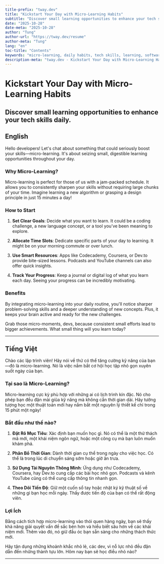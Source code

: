 ```yaml
---
title-prefix: "tway.dev"
title: "Kickstart Your Day with Micro-Learning Habits"
subtitle: "Discover small learning opportunities to enhance your tech skills daily."
date: "2025-10-28"
date-meta: "2025-10-28"
author: "Tung"
author-url: "https://tway.dev/resume"
author-meta: "Tung"
lang: "en"
toc-title: "Contents"
keywords: "micro-learning, daily habits, tech skills, learning, software development"
description-meta: "tway.dev - Kickstart Your Day with Micro-Learning Habits - Discover small learning opportunities to enhance your tech skills daily."
---
```


# Kickstart Your Day with Micro-Learning Habits
## Discover small learning opportunities to enhance your tech skills daily.

## English
Hello developers! Let's chat about something that could seriously boost your skills—micro-learning. It's about seizing small, digestible learning opportunities throughout your day.

### Why Micro-Learning?
Micro-learning is perfect for those of us with a jam-packed schedule. It allows you to consistently sharpen your skills without requiring large chunks of your time. Imagine learning a new algorithm or grasping a design principle in just 15 minutes a day!

### How to Start
1. **Set Clear Goals**: Decide what you want to learn. It could be a coding challenge, a new language concept, or a tool you’ve been meaning to explore.

2. **Allocate Time Slots**: Dedicate specific parts of your day to learning. It might be on your morning commute or over lunch.

3. **Use Smart Resources**: Apps like Codecademy, Coursera, or Dev.to provide bite-sized lessons. Podcasts and YouTube channels can also offer quick insights.

4. **Track Your Progress**: Keep a journal or digital log of what you learn each day. Seeing your progress can be incredibly motivating.

### Benefits
By integrating micro-learning into your daily routine, you'll notice sharper problem-solving skills and a deeper understanding of new concepts. Plus, it keeps your brain active and ready for the new challenges.

Grab those micro-moments, devs, because consistent small efforts lead to bigger achievements. What small thing will you learn today?

---

## Tiếng Việt
Chào các lập trình viên! Hãy nói về thứ có thể tăng cường kỹ năng của bạn—đó là micro-learning. Nó là việc nắm bắt cơ hội học tập nhỏ gọn xuyên suốt ngày của bạn.

### Tại sao là Micro-Learning?
Micro-learning cực kỳ phù hợp với những ai có lịch trình kín đặc. Nó cho phép bạn đều đặn mài giũa kỹ năng mà không cần thời gian dài. Hãy tưởng tượng học một thuật toán mới hay nắm bắt một nguyên lý thiết kế chỉ trong 15 phút một ngày!

### Bắt đầu như thế nào?
1. **Đặt Rõ Mục Tiêu**: Xác định bạn muốn học gì. Nó có thể là một thử thách mã mới, một khái niệm ngôn ngữ, hoặc một công cụ mà bạn luôn muốn khám phá.

2. **Phân Bổ Thời Gian**: Dành thời gian cụ thể trong ngày cho việc học. Có thể là trong lúc di chuyển sáng sớm hoặc giờ ăn trưa.

3. **Sử Dụng Tài Nguyên Thông Minh**: Ứng dụng như Codecademy, Coursera, hay Dev.to cung cấp các bài học nhỏ gọn. Podcasts và kênh YouTube cũng có thể cung cấp thông tin nhanh gọn.

4. **Theo Dõi Tiến Độ**: Giữ một cuốn sổ tay hoặc nhật ký kỹ thuật số về những gì bạn học mỗi ngày. Thấy được tiến độ của bạn có thể rất động viên.

### Lợi Ích
Bằng cách tích hợp micro-learning vào thói quen hàng ngày, bạn sẽ thấy khả năng giải quyết vấn đề sắc bén hơn và hiểu biết sâu hơn về các khái niệm mới. Thêm vào đó, nó giữ đầu óc bạn sẵn sàng cho những thách thức mới.

Hãy tận dụng những khoảnh khắc nhỏ lẻ, các dev, vì nỗ lực nhỏ đều đặn dẫn đến những thành tựu lớn. Hôm nay bạn sẽ học điều nhỏ nào?

---